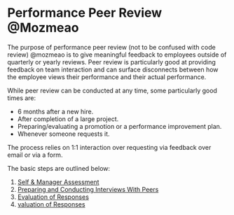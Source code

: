 # Performance Peer Review @Mozmeao

The purpose of performance peer review (not to be confused with code review) @mozmeao is to give meaningful feedback to employees outside of quarterly or yearly reviews. Peer review is particularly good at providing feedback on team interaction and can surface disconnects between how the employee views their performance and their actual performance.

While peer review can be conducted at any time, some particularly good times are:

* 6 months after a new hire.
* After completion of a large project.
* Preparing/evaluating a promotion or a performance improvement plan.
* Whenever someone requests it.

The process relies on 1:1 interaction over requesting via feedback over email or via a form. 

The basic steps are outlined below:

1. [Self & Manager Assessment](self_manager_assessment.md)
2. [Preparing and Conducting Interviews With Peers](conduct_peer_review.md)
3. [Evaluation of Responses](evaluate_responses.md)
4. [valuation of Responses](employee_review.md)
